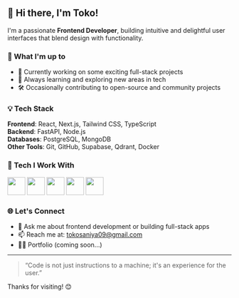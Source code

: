 ## 👋 Hi there, I'm Toko!

I'm a passionate **Frontend Developer**, building intuitive and delightful user interfaces that blend design with functionality.

### 🚀 What I'm up to
- 🔭 Currently working on some exciting full-stack projects  
- 🌱 Always learning and exploring new areas in tech  
- 🛠️ Occasionally contributing to open-source and community projects

### 💡 Tech Stack
**Frontend**: React, Next.js, Tailwind CSS, TypeScript  
**Backend**: FastAPI, Node.js  
**Databases**: PostgreSQL, MongoDB  
**Other Tools**: Git, GitHub, Supabase, Qdrant, Docker

### 🧰 Tech I Work With

<p align="left">
  <img src="https://cdn.jsdelivr.net/gh/devicons/devicon/icons/html5/html5-original.svg" width="40" height="40"/>
  <img src="https://cdn.jsdelivr.net/gh/devicons/devicon/icons/css3/css3-original.svg" width="40" height="40"/>
  <img src="https://cdn.jsdelivr.net/gh/devicons/devicon/icons/javascript/javascript-original.svg" width="40" height="40"/>
  <img src="https://cdn.jsdelivr.net/gh/devicons/devicon/icons/react/react-original.svg" width="40" height="40"/>
  <img src="https://cdn.jsdelivr.net/gh/devicons/devicon/icons/git/git-original.svg" width="40" height="40"/>
</p>


### 🌐 Let's Connect
- 💬 Ask me about frontend development or building full-stack apps
- 📫 Reach me at: [tokosaniya09@gmail.com](mailto:tokosaniya09@gmail.com)
- 🧑‍💻 Portfolio (coming soon...)

---

> “Code is not just instructions to a machine; it's an experience for the user.”

Thanks for visiting! 😊

